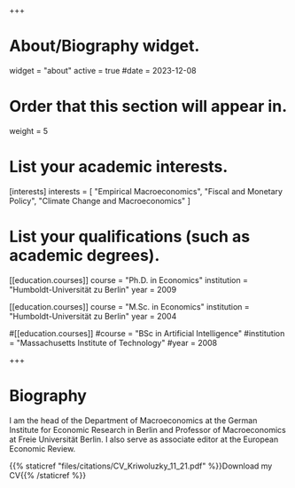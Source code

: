 +++
# About/Biography widget.
widget = "about"
active = true
#date = 2023-12-08

# Order that this section will appear in.
weight = 5

# List your academic interests.
[interests]
  interests = [
    "Empirical Macroeconomics",
    "Fiscal and Monetary Policy",
    "Climate Change and Macroeconomics"
  ]

# List your qualifications (such as academic degrees).
[[education.courses]]
  course = "Ph.D. in Economics"
  institution = "Humboldt-Universität zu Berlin"
  year = 2009

[[education.courses]]
  course = "M.Sc. in Economics"
  institution = "Humboldt-Universität zu Berlin"
  year = 2004

#[[education.courses]]
  #course = "BSc in Artificial Intelligence"
  #institution = "Massachusetts Institute of Technology"
  #year = 2008
 
+++

# Biography
I am the head of the Department of Macroeconomics at the German Institute for Economic Research in Berlin and Professor of Macroeconomics at Freie Universität Berlin. I also serve as associate editor at the European Economic Review.

{{% staticref "files/citations/CV_Kriwoluzky_11_21.pdf" %}}Download my CV{{% /staticref %}}
